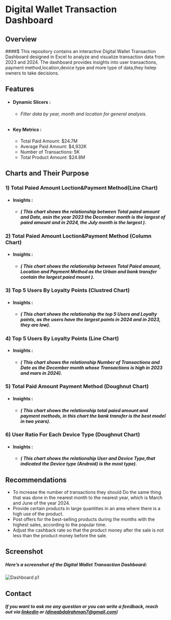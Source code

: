 # Digital Wallet Transaction Dashboard
## Overview
####$ This repository contains an interactive Digital Wallet Transaction Dashboard designed in  Excel to analyze and visualize transaction data from 2023 and 2024. The dashboard provides insights into user transactions, payment method,location,device type and more type of data,they helep owners to take decisions.






## Features
- #### Dynamic Slicers : 
    - ######  Filter data by year, month and location for general analysis.
      
- #### Key Metrics : 
    - Total Paid Amount: $24.7M
    - Average Paid Amount: $4,932K
    - Number of Transactions: 5K
    - Total Product Amount: $24.8M




## Charts and Their Purpose 


### 1)  Total Paied Amount Loction&Payment Method(Line Chart)
 - #### Insights : 
   - ##### ( This chart shows the relationship between Total paied amount and Date, asin the year 2023 the December month is the largest of paied amount and in 2024, the July month is the largest ).

### 2) Total Paied Amount Loction&Payment Method (Column Chart)
 - #### Insights : 
   - ##### ( This chart shows the relationship between Total Paied amount, Location and Payment Method as the Urban and bank transfer contain the largest paied mount ).
### 3) Top 5 Users By Loyalty Points (Clustred Chart)
 - #### Insights : 
   - ##### ( This chart shows the relationship the top 5 Users and Loyalty points, as the users have the largest points in 2024 and in 2023, they are low).
### 4) Top 5 Users By Loyalty Points (Line Chart)
 - #### Insights : 
   - ##### ( This chart shows the relationship Number of Transactions and Date as the December month whose Transactions is high in 2023 and mars in 2024).
### 5) Total Paid Amount Payment Method (Doughnut Chart)
 - #### Insights : 
   - ##### ( This chart shows the relationship total paied amount and payment methods, in this chart the bank transfer is the best model in two years).
### 6) User Ratio For Each Device Type (Doughnut Chart)
 - #### Insights : 
   - ##### ( This chart shows the relationship User and Device Type,that indicated the Device type (Android) is the most type).

## Recommendations


- To increase the number of transactions they should Do the same thing that was done in the nearest month to the nearest year, which is 
   March and June of the year 2024.
- Provide certain products in large quantities in an area where there is a high use of the product.
- Post offers for the best-selling products during the months with the highest sales, according to the popular time.
- Adjust the cashback rate so that the product money after the sale is not less than the product money before the sale.



## Screenshot
##### Here’s a screenshot of the Digital Wallet Transaction Dashboard:
  
![Dashboard p1](https://github.com/user-attachments/assets/e5b9c9f5-8833-45cd-95ff-7dc4998cb887)





## Contact

 ##### If you want to ask me any question or you can write a feedback, reach out via [linkedin](https://www.linkedin.com/in/dina-abdelrahman?utm_source=share&utm_campaign=share_via&utm_content=profile&utm_medium=android_app) or (dinaabdalrahman7@gmail.com)

